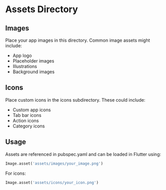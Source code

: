 # Assets Directory

## Images
Place your app images in this directory. Common image assets might include:
- App logo
- Placeholder images
- Illustrations
- Background images

## Icons
Place custom icons in the icons subdirectory. These could include:
- Custom app icons
- Tab bar icons
- Action icons
- Category icons

## Usage
Assets are referenced in pubspec.yaml and can be loaded in Flutter using:
```dart
Image.asset('assets/images/your_image.png')
```

For icons:
```dart
Image.asset('assets/icons/your_icon.png')
```
